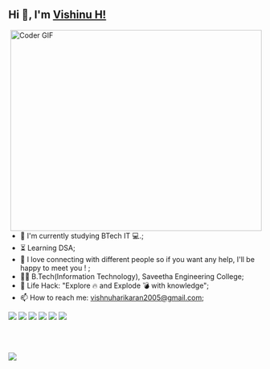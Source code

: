 ## Hi 👋, I'm [Vishinu H!](https://VisHinu24.github.io) 
 
<img align="right" src="https://media.giphy.com/media/SWoSkN6DxTszqIKEqv/giphy.gif" alt="Coder GIF" width="500" height="400">

- :telescope: I'm currently studying BTech IT 💻.;
- :hourglass_flowing_sand: Learning DSA;
- 💬 I love connecting with different people so if you want any help, I'll be happy to meet you !  ;
- :man_technologist: B.Tech(Information Technology), Saveetha Engineering College; 
- :dart: Life Hack: "Explore :fire: and Explode :bomb: with knowledge";
- 📫 How to reach me: vishnuharikaran2005@gmail.com;
  <br>

![](https://img.shields.io/badge/C-%7C-blueviolet) ![](https://img.shields.io/badge/Java%20Script-%7C-yellow) ![](https://img.shields.io/badge/Python-%7C-0%2C%2022%2C%20100) ![](https://img.shields.io/badge/HTML-%7C-yellowgreen) ![](https://img.shields.io/badge/CSS-%7C-orange) ![](https://img.shields.io/badge/Web%20Developer-%7C-blue)

<br><br>


 <img src="https://github-readme-stats.vercel.app/api?username=VisHinu24&show_icons=true&theme=radical&locale=en"/>


<!---
VisHinu24/VisHinu24 is a ✨ special ✨ repository because its `README.md` (this file) appears on your GitHub profile.
You can click the Preview link to take a look at your changes.
--->
